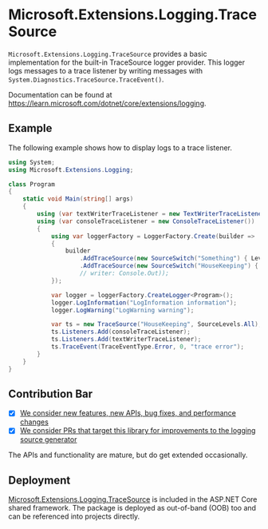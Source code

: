 # Microsoft.Extensions.Logging.TraceSource

`Microsoft.Extensions.Logging.TraceSource` provides a basic implementation for the built-in TraceSource logger provider. This logger logs messages to a trace listener by writing messages with `System.Diagnostics.TraceSource.TraceEvent()`.

Documentation can be found at https://learn.microsoft.com/dotnet/core/extensions/logging.

## Example

The following example shows how to display logs to a trace listener.

```cs
using System;
using Microsoft.Extensions.Logging;

class Program
{
    static void Main(string[] args)
    {
        using (var textWriterTraceListener = new TextWriterTraceListener(@"C:\logs\trace.log"))
        using (var consoleTraceListener = new ConsoleTraceListener())
        {
            using var loggerFactory = LoggerFactory.Create(builder =>
            {
                builder
                    .AddTraceSource(new SourceSwitch("Something") { Level = SourceLevels.All }, consoleTraceListener)
                    .AddTraceSource(new SourceSwitch("HouseKeeping") { Level = SourceLevels.All }, textWriterTraceListener);
                    // writer: Console.Out));
            });

            var logger = loggerFactory.CreateLogger<Program>();
            logger.LogInformation("LogInformation information");
            logger.LogWarning("LogWarning warning");

            var ts = new TraceSource("HouseKeeping", SourceLevels.All);
            ts.Listeners.Add(consoleTraceListener);
            ts.Listeners.Add(textWriterTraceListener);
            ts.TraceEvent(TraceEventType.Error, 0, "trace error");
        }
    }
}
```

## Contribution Bar
- [x] [We consider new features, new APIs, bug fixes, and performance changes](/src/libraries/README.md#primary-bar)
- [x] [We consider PRs that target this library for improvements to the logging source generator](/src/libraries/README.md#secondary-bars)

The APIs and functionality are mature, but do get extended occasionally.

## Deployment
[Microsoft.Extensions.Logging.TraceSource](https://www.nuget.org/packages/Microsoft.Extensions.Logging.TraceSource) is included in the ASP.NET Core shared framework. The package is deployed as out-of-band (OOB) too and can be referenced into projects directly.